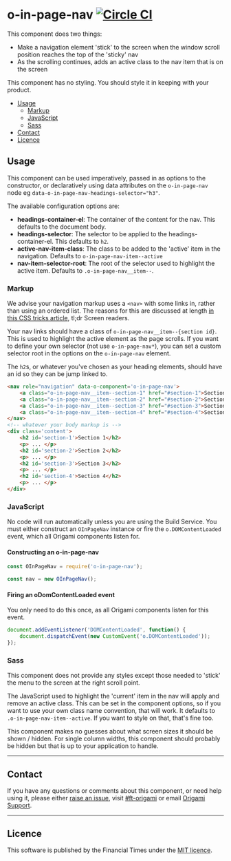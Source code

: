 o-in-page-nav [![Circle CI](https://circleci.com/gh/Financial-Times/o-in-page-nav/tree/master.svg?style=svg)](https://circleci.com/gh/Financial-Times/o-in-page-nav/tree/master)
=================

This component does two things:

* Make a navigation element 'stick' to the screen when the window scroll position reaches the top of the 'sticky' nav
* As the scrolling continues, adds an active class to the nav item that is on the screen

This component has no styling. You should style it in keeping with your product.

- [Usage](#usage)
	- [Markup](#markup)
	- [JavaScript](#javascript)
	- [Sass](#sass)
- [Contact](#contact)
- [Licence](#licence)

## Usage

This component can be used imperatively, passed in as options to the constructor, or declaratively using data attributes on the `o-in-page-nav` node eg `data-o-in-page-nav-headings-selector="h3"`.

The available configuration options are:

* **headings-container-el**: The container of the content for the nav. This defaults to the document body.
* **headings-selector**: The selector to be applied to the headings-container-el. This defaults to `h2`.
* **active-nav-item-class**: The class to be added to the 'active' item in the navigation. Defaults to `o-in-page-nav-item--active`
* **nav-item-selector-root**: The root of the selector used to highlight the active item. Defaults to `.o-in-page-nav__item--`.


### Markup

We advise your navigation markup uses a `<nav>` with some links in, rather than using an ordered list. The reasons for this are discussed at length [in this CSS tricks article](https://css-tricks.com/navigation-in-lists-to-be-or-not-to-be/), tl;dr Screen readers.

Your nav links should have a class of `o-in-page-nav__item--{section id}`. This is used to highlight the active element as the page scrolls. If you want to define your own selector (not use `o-in-page-nav*`), you can set a custom selector root in the options on the `o-in-page-nav` element.

The `h2`s, or whatever you've chosen as your heading elements, should have an id so they can be jump linked to.

```html
<nav role="navigation" data-o-component='o-in-page-nav'>
	<a class="o-in-page-nav__item--section-1" href="#section-1">Section 1</a>
	<a class="o-in-page-nav__item--section-2" href="#section-2">Section 2</a>
	<a class="o-in-page-nav__item--section-3" href="#section-3">Section 3</a>
	<a class="o-in-page-nav__item--section-4" href="#section-4">Section 4</a>
</nav>
<!-- whatever your body markup is -->
<div class='content'>
	<h2 id='section-1'>Section 1</h2>
	<p> ... </p>
	<h2 id='section-2'>Section 2</h2>
	<p> ... </p>
	<h2 id='section-3'>Section 3</h2>
	<p> ... </p>
	<h2 id='section-4'>Section 4</h2>
	<p> ... </p>
</div>
```

### JavaScript

No code will run automatically unless you are using the Build Service.
You must either construct an `OInPageNav` instance or fire the `o.DOMContentLoaded` event, which all Origami components listen for.

#### Constructing an o-in-page-nav

```js
const OInPageNav = require('o-in-page-nav');

const nav = new OInPageNav();
```

#### Firing an oDomContentLoaded event

You only need to do this once, as all Origami components listen for this event.

```js
document.addEventListener('DOMContentLoaded', function() {
	document.dispatchEvent(new CustomEvent('o.DOMContentLoaded'));
});
```

### Sass

This component does not provide any styles except those needed to 'stick' the menu to the screen at the right scroll point.

The JavaScript used to highlight the 'current' item in the nav will apply and remove an active class. This can be set in the component options, so if you want to use your own class name convention, that will work. It defaults to `.o-in-page-nav-item--active`. If you want to style on that, that's fine too.

This component makes no guesses about what screen sizes it should be shown / hidden. For single column widths, this component should probably be hidden but that is up to your application to handle.

---

## Contact

If you have any questions or comments about this component, or need help using it, please either [raise an issue](https://github.com/Financial-Times/o-in-page-nav/issues), visit [#ft-origami](https://financialtimes.slack.com/messages/ft-origami/) or email [Origami Support](mailto:origami-support@ft.com).

----

## Licence

This software is published by the Financial Times under the [MIT licence](http://opensource.org/licenses/MIT).
